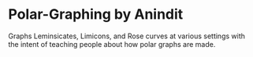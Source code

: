# Polar-Graphing by Anindit
Graphs Leminsicates, Limicons, and Rose curves at various settings with the intent of teaching people about how polar graphs are made.
